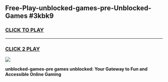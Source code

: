 
## Free-Play-unblocked-games-pre-Unblocked-Games #3kbk9
<h3>
<a href="https://news.freeplayer.one?title=unblocked-games-pre&ref=8M">CLICK TO PLAY</a></h3>
<hr>

<h3>
<a href="https://news.freeplayer.one?title=unblocked-games-pre&ref=8M">CLICK 2 PLAY</a>
  
</h3>

<a href="https://news.freeplayer.one?title=unblocked-games-pre&ref=8M"><img src="https://clearcache.store/games.png"></a>


**unblocked-games-pre games unblocked: Your Gateway to Fun and Accessible Online Gaming**
